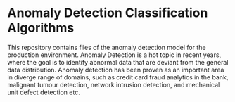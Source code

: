 # Anomaly Detection Classification Algorithms
This repository contains files of the anomaly detection model for the production environment.
Anomaly Detection is a hot topic in recent years, where the goal is to identify abnormal data that are deviant from the general data distribution. Anomaly detection has been proven as an important area in diverge range of domains, such as credit card fraud analytics in the bank, malignant tumour detection, network intrusion detection, and mechanical unit defect detection etc.


